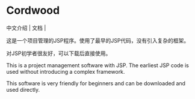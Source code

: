 # Cordwood

中文介绍 | 文档 | 

这是一个项目管理的JSP程序。使用了最早的JSP代码，没有引入复杂的框架。

对JSP初学者很友好，可以下载后直接使用。

This is a project management software with JSP. The earliest JSP code is used without introducing a complex framework.

This software is very friendly for beginners and can be downloaded and used directly.
